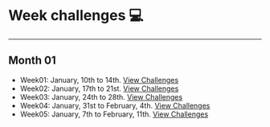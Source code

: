 # Week challenges 💻
---
Month 01
---
- Week01: January, 10th to 14th.  [View Challenges](week-challenges/week01.md)
- Week02: January, 17th to 21st.  [View Challenges](week-challenges/week02.md)
- Week03: January, 24th to 28th.  [View Challenges](week-challenges/week03.md)
- Week04: January, 31st to  February, 4th.  [View Challenges](week-challenges/week04.md)
- Week05: January, 7th to  February, 11th.  [View Challenges](week-challenges/week05.md)
